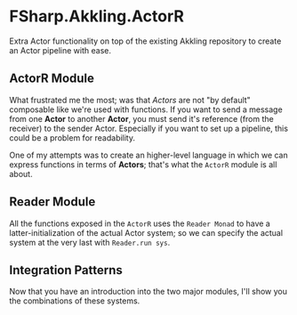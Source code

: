 # FSharp.Akkling.ActorR
Extra Actor functionality on top of the existing Akkling repository to create an Actor pipeline with ease.

## ActorR Module
What frustrated me the most; was that _Actors_ are not "by default" composable like we're used with functions. If you want to send a message from one **Actor** to another **Actor**, you must send it's reference (from the receiver) to the sender Actor.
Especially if you want to set up a pipeline, this could be a problem for readability.

One of my attempts was to create an higher-level language in which we can express functions in terms of **Actors**; that's what the ```ActorR``` module is all about.

## Reader Module
All the functions exposed in the ```ActorR``` uses the ```Reader Monad``` to have a latter-initialization of the actual Actor system; so we can specify the actual system at the very last with ```Reader.run sys```.

## Integration Patterns
Now that you have an introduction into the two major modules, I'll show you the combinations of these systems.
